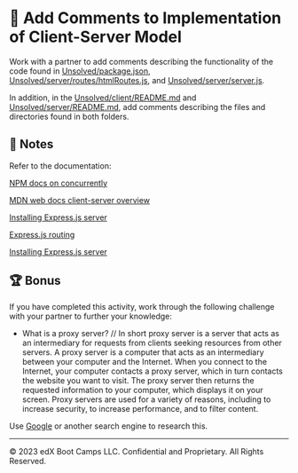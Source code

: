 # 📐 Add Comments to Implementation of Client-Server Model

Work with a partner to add comments describing the functionality of the code found in [Unsolved/package.json](./Unsolved/package.json), [Unsolved/server/routes/htmlRoutes.js](./Unsolved/server/routes/htmlRoutes.js), and [Unsolved/server/server.js](./Unsolved/server/server.js).

In addition, in the [Unsolved/client/README.md](./Unsolved/client/README.md) and [Unsolved/server/README.md](./Unsolved/server/README.md), add comments describing the files and directories found in both folders.

## 📝 Notes

Refer to the documentation:

[NPM docs on concurrently](https://www.npmjs.com/package/concurrently)

[MDN web docs client-server overview](https://expressjs.com/en/starter/installing.html)

[Installing Express.js server](https://expressjs.com/en/starter/installing.html)

[Express.js routing](https://expressjs.com/en/starter/basic-routing.html)

[Installing Express.js server](https://expressjs.com/en/starter/installing.html)

## 🏆 Bonus

If you have completed this activity, work through the following challenge with your partner to further your knowledge:

* What is a proxy server?
// In short proxy server is a server that acts as an intermediary for requests from clients seeking resources from other servers. A proxy server is a computer that acts as an intermediary between your computer and the Internet. When you connect to the Internet, your computer contacts a proxy server, which in turn contacts the website you want to visit. The proxy server then returns the requested information to your computer, which displays it on your screen. Proxy servers are used for a variety of reasons, including to increase security, to increase performance, and to filter content.

Use [Google](https://www.google.com) or another search engine to research this.

---
© 2023 edX Boot Camps LLC. Confidential and Proprietary. All Rights Reserved.
